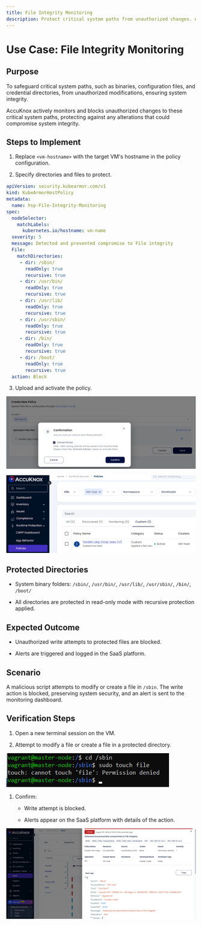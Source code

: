 ```yaml
---
title: File Integrity Monitoring
description: Protect critical system paths from unauthorized changes. AccuKnox ensures system integrity with real-time monitoring and alerts.
---
```


# Use Case: File Integrity Monitoring

## **Purpose**

To safeguard critical system paths, such as binaries, configuration files, and credential directories, from unauthorized modifications, ensuring system integrity.

AccuKnox actively monitors and blocks unauthorized changes to these critical system paths, protecting against any alterations that could compromise system integrity.

## **Steps to Implement**

1. Replace `<vm-hostname>` with the target VM's hostname in the policy configuration.

2. Specify directories and files to protect.

```yaml
apiVersion: security.kubearmor.com/v1
kind: KubeArmorHostPolicy
metadata:
  name: hsp-File-Integrity-Monitoring
spec:
  nodeSelector:
    matchLabels:
      kubernetes.io/hostname: vm-name
  severity: 5
  message: Detected and prevented compromise to File integrity
  File:
    matchDirectories:
     - dir: /sbin/
       readOnly: true
       recursive: true
     - dir: /usr/bin/
       readOnly: true
       recursive: true
     - dir: /usr/lib/
       readOnly: true
       recursive: true
     - dir: /usr/sbin/
       readOnly: true
       recursive: true
     - dir: /bin/
       readOnly: true
       recursive: true
     - dir: /boot/
       readOnly: true
       recursive: true
  action: Block
```

3. Upload and activate the policy.

![vm-file-integrity-accuknox](./images/vm-file-integrity/1.png)

![vm-file-integrity-accuknox](./images/vm-file-integrity/2.png)

## **Protected Directories**

- System binary folders: `/sbin/`, `/usr/bin/`, `/usr/lib/`, `/usr/sbin/`, `/bin/`, `/boot/`

- All directories are protected in read-only mode with recursive protection applied.

## **Expected Outcome**

- Unauthorized write attempts to protected files are blocked.

- Alerts are triggered and logged in the SaaS platform.

## **Scenario**

A malicious script attempts to modify or create a file in `/sbin`. The write action is blocked, preserving system security, and an alert is sent to the monitoring dashboard.

## **Verification Steps**

1. Open a new terminal session on the VM.

2. Attempt to modify a file or create a file in a protected directory.

![vm-file-integrity-accuknox](./images/vm-file-integrity/3.png)

1. Confirm:

    - Write attempt is blocked.

    - Alerts appear on the SaaS platform with details of the action.

![vm-file-integrity-accuknox](./images/vm-file-integrity/4.png)
